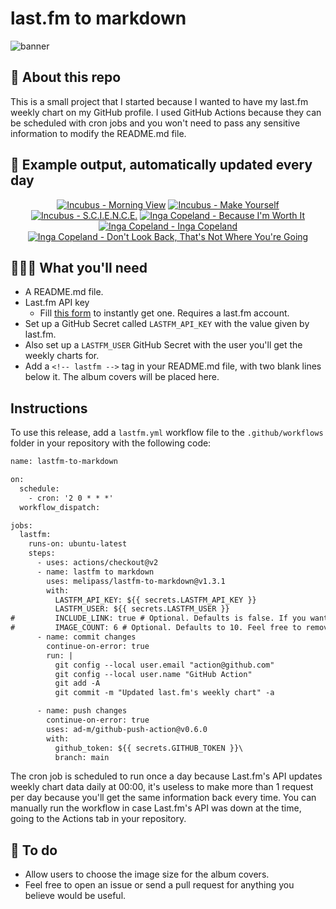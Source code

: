 # last.fm to markdown

![banner](banner.png)

## 🤖 About this repo
This is a small project that I started because I wanted to have my last.fm weekly chart on my GitHub profile. I used GitHub Actions because they can be scheduled with cron jobs and you won't need to pass any sensitive information to modify the README.md file.

## 🎵 Example output, automatically updated every day
<!-- lastfm -->
<p align="center"><a href="https://www.last.fm/music/Incubus/Morning+View"><img src="https://lastfm.freetls.fastly.net/i/u/64s/71c45e62e5624d32cdbc3063dad0d2ed.png" title="Incubus - Morning View"></a> <a href="https://www.last.fm/music/Incubus/Make+Yourself"><img src="https://lastfm.freetls.fastly.net/i/u/64s/4384d762a0d44a45aa5f35ebcade8eef.png" title="Incubus - Make Yourself"></a> <a href="https://www.last.fm/music/Incubus/S.C.I.E.N.C.E."><img src="https://lastfm.freetls.fastly.net/i/u/64s/000806aaa5a2e9139c2fa4a7dd8bb840.jpg" title="Incubus - S.C.I.E.N.C.E."></a> <a href="https://www.last.fm/music/Inga+Copeland/Because+I%27m+Worth+It"><img src="https://lastfm.freetls.fastly.net/i/u/64s/1f71b57bf9fa4188c17f6e9d218f2d3f.png" title="Inga Copeland - Because I'm Worth It"></a> <a href="https://www.last.fm/music/Inga+Copeland/Inga+Copeland"><img src="https://lastfm.freetls.fastly.net/i/u/64s/36441159f6044f5690a339153487c442.jpg" title="Inga Copeland - Inga Copeland"></a> <a href="https://www.last.fm/music/Inga+Copeland/Don%27t+Look+Back,+That%27s+Not+Where+You%27re+Going"><img src="https://lastfm.freetls.fastly.net/i/u/64s/0465bc377b5a4cab9a8d628c4fd69053.png" title="Inga Copeland - Don't Look Back, That's Not Where You're Going"></a> </p>

          
## 👩🏽‍💻 What you'll need
* A README.md file.
* Last.fm API key
  * Fill [this form](https://www.last.fm/api/account/create) to instantly get one. Requires a last.fm account.
* Set up a GitHub Secret called ```LASTFM_API_KEY``` with the value given by last.fm.
* Also set up a ```LASTFM_USER``` GitHub Secret with the user you'll get the weekly charts for.
* Add a ```<!-- lastfm -->``` tag in your README.md file, with two blank lines below it. The album covers will be placed here.

## Instructions
To use this release, add a ```lastfm.yml``` workflow file to the ```.github/workflows``` folder in your repository with the following code:
```diff
name: lastfm-to-markdown

on:
  schedule:
    - cron: '2 0 * * *'
  workflow_dispatch:

jobs:
  lastfm:
    runs-on: ubuntu-latest
    steps:
      - uses: actions/checkout@v2
      - name: lastfm to markdown
        uses: melipass/lastfm-to-markdown@v1.3.1
        with:
          LASTFM_API_KEY: ${{ secrets.LASTFM_API_KEY }}
          LASTFM_USER: ${{ secrets.LASTFM_USER }}
#         INCLUDE_LINK: true # Optional. Defaults is false. If you want to include the link to the album page, set this to true.
#         IMAGE_COUNT: 6 # Optional. Defaults to 10. Feel free to remove this line if you want.
      - name: commit changes
        continue-on-error: true
        run: |
          git config --local user.email "action@github.com"
          git config --local user.name "GitHub Action"
          git add -A
          git commit -m "Updated last.fm's weekly chart" -a

      - name: push changes
        continue-on-error: true
        uses: ad-m/github-push-action@v0.6.0
        with:
          github_token: ${{ secrets.GITHUB_TOKEN }}\
          branch: main
```
The cron job is scheduled to run once a day because Last.fm's API updates weekly chart data daily at 00:00, it's useless to make more than 1 request per day because you'll get the same information back every time. You can manually run the workflow in case Last.fm's API was down at the time, going to the Actions tab in your repository.

## 🚧 To do
* Allow users to choose the image size for the album covers.
* Feel free to open an issue or send a pull request for anything you believe would be useful.
